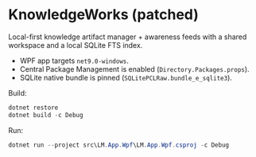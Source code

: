# KnowledgeWorks (patched)

Local-first knowledge artifact manager + awareness feeds with a shared workspace and a local SQLite FTS index.

- WPF app targets `net9.0-windows`.
- Central Package Management is enabled (`Directory.Packages.props`).
- SQLite native bundle is pinned (`SQLitePCLRaw.bundle_e_sqlite3`).

Build:
```powershell
dotnet restore
dotnet build -c Debug
```
Run:
```powershell
dotnet run --project src\LM.App.Wpf\LM.App.Wpf.csproj -c Debug
```
